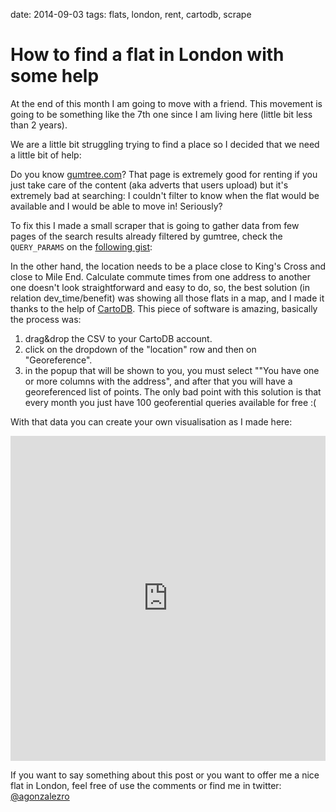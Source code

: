 date: 2014-09-03
tags: flats, london, rent, cartodb, scrape

How to find a flat in London with some help
===========================================

At the end of this month I am going to move with a friend. This movement is
going to be something like the 7th one since I am living here (little bit less
than 2 years).

We are a little bit struggling trying to find a place so I decided that we need
a little bit of help:

Do you know [gumtree.com](http://gumtree.com)? That page is extremely good for
renting if you just take care of the content (aka adverts that users upload)
but it's extremely bad at searching: I couldn't filter to know when the flat would be available and I would be able to move in! Seriously?

To fix this I made a small scraper that is going to gather data from few pages
of the search results already filtered by gumtree, check the `QUERY_PARAMS` on
the [following gist](https://gist.github.com/agonzalezro/440e7bf41e77c284d735):

<script src="https://gist.github.com/agonzalezro/440e7bf41e77c284d735.js"></script>

In the other hand, the location needs to be a place close to King's Cross and
close to Mile End. Calculate commute times from one address to another one
doesn't look straightforward and easy to do, so, the best solution (in relation
dev_time/benefit) was showing all those flats in a map, and I made it thanks to
the help of [CartoDB](http://cartodb.com/). This piece of software is amazing,
basically the process was:

1. drag&drop the CSV to your CartoDB account.
2. click on the dropdown of the "location" row and then on "Georeference".
3. in the popup that will be shown to you, you must select ""You have one or
   more columns with the address", and after that you will have a georeferenced
   list of points. The only bad point with this solution is that every month
   you just have 100 geoferential queries available for free :(

With that data you can create your own visualisation as I made here:

<iframe width='100%' height='520' frameborder='0' src='http://alex.cartodb.com/viz/7702ecd8-1a9d-11e4-9aa6-0e230854a1cb/embed_map?title=true&description=true&search=false&shareable=true&cartodb_logo=true&layer_selector=false&legends=false&scrollwheel=true&fullscreen=true&sublayer_options=1&sql=&sw_lat=51.31001339554934&sw_lon=-0.545196533203125&ne_lat=51.673406793502615&ne_lon=0.339202880859375' allowfullscreen webkitallowfullscreen mozallowfullscreen oallowfullscreen msallowfullscreen></iframe>

If you want to say something about this post or you want to offer me a nice
flat in London, feel free of use the comments or find me in twitter:
[@agonzalezro](http://twitter.com/agonzalezro)
